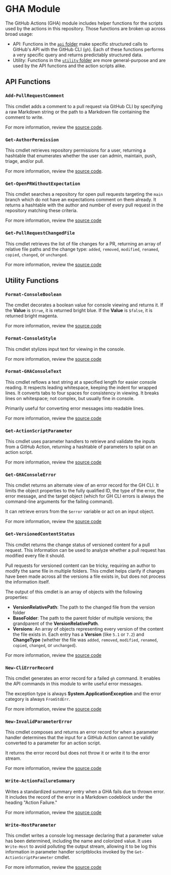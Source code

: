 # GHA Module

The GitHub Actions (GHA) module includes helper functions for the scripts used by the actions in
this repository. Those functions are broken up across broad usage:

- API: Functions in the [`api` folder][api-folder] make specific structured calls to GitHub's API
  with the GitHub CLI (`gh`). Each of these functions performs a very specific query and returns
  predictably structured data.
- Utility: Functions in the [`utility` folder][utility-folder] are more general-purpose and are used
  by the API functions and the action scripts alike.

## API Functions

### `Add-PullRequestComment`

This cmdlet adds a comment to a pull request via GitHub CLI by specifying a raw Markdown string or
the path to a Markdown file containing the comment to write.

For more information, review the [source code][api-Add-PullRequestComment].

### `Get-AuthorPermission`

This cmdlet retrieves repository permissions for a user, returning a hashtable that enumerates
whether the user can admin, maintain, push, triage, and/or pull.

For more information, review the [source code][api-Get-AuthorPermission].

### `Get-OpenPRWithoutExpectation`

This cmdlet searches a repository for open pull requests targeting the `main` branch which do not
have an expectations comment on them already. It returns a hashtable with the author and number of
every pull request in the repository matching these criteria.

For more information, review the [source code][api-Get-OpenPRWithoutExpectation]

### `Get-PullRequestChangedFile`

This cmdlet retrieves the list of file changes for a PR, returning an array of relative file paths
and the change type: `added`, `removed`, `modified`, `renamed`, `copied`, `changed`, or `unchanged`.

For more information, review the [source code][api-Get-PullRequestChangedFile]

## Utility Functions

### `Format-ConsoleBoolean`

The cmdlet decorates a boolean value for console viewing and returns it. If the **Value** is
`$true`, it is returned bright blue. If the **Value** is `$false`, it is returned bright magenta.

For more information, review the [source code][utility-Format-ConsoleBoolean]

### `Format-ConsoleStyle`

This cmdlet stylizes input text for viewing in the console.

For more information, review the [source code][utility-Format-ConsoleStyle]

### `Format-GHAConsoleText`

This cmdlet reflows a text string at a specified length for easier console reading. It respects
leading whitespace, keeping the indent for wrapped lines. It converts tabs to four spaces for
consistency in viewing. It breaks lines on whitespace; not complex, but usually fine in console.

Primarily useful for converting error messages into readable lines.

For more information, review the [source code][utility-Format-GHAConsoleText]

### `Get-ActionScriptParameter`

This cmdlet uses parameter handlers to retrieve and validate the inputs from a GitHub Action,
returning a hashtable of parameters to splat on an action script.

For more information, review the [source code][utility-Get-ActionScriptParameter]

### `Get-GHAConsoleError`

This cmdlet returns an alternate view of an error record for the GH CLI. It limits the object
properties to the fully qualified ID, the type of the error, the error message, and the target
object (which for GH CLI errors is always the command-line arguments for the failing command).

It can retrieve errors from the `$error` variable or act on an input object.

For more information, review the [source code][utility-Get-GHAConsoleError]

### `Get-VersionedContentStatus`

This cmdlet returns the change status of versioned content for a pull request. This information can
be used to analyze whether a pull request has modified every file it should.

Pull requests for versioned content can be tricky, requiring an author to modify the same file in
multiple folders. This cmdlet helps clarify if changes have been made across all the versions a file
exists in, but does not process the information itself.

The output of this cmdlet is an array of objects with the following properties:

- **VersionRelativePath**: The path to the changed file from the version folder
- **BaseFolder**: The path to the parent folder of multiple versions; the grandparent of the
  **VersionRelativePath**.
- **Versions**: An array of objects representing every version of the content the file exists in.
  Each entry has a **Version** (like `5.1` or `7.2`) and **ChangeType** (whether the file was
  `added`, `removed`, `modified`, `renamed`, `copied`, `changed`, or `unchanged`).

For more information, review the [source code][utility-Get-VersionedContentStatus]

### `New-CliErrorRecord`

This cmdlet generates an error record for a failed `gh` command. It enables the API commands in this
module to write useful error messages.

The exception type is always **System.ApplicationException** and the error category is always
`FromStdErr`.

For more information, review the [source code][utility-New-CliErrorRecord]

### `New-InvalidParameterError`

This cmdlet composes and returns an error record for when a parameter handler determines that the
input for a GitHub Action cannot be validly converted to a parameter for an action script.

It returns the error record but does not throw it or write it to the error stream.

For more information, review the [source code][utility-New-InvalidParameterError]

### `Write-ActionFailureSummary`

Writes a standardized summary entry when a GHA fails due to thrown error. It includes the record
of the error in a Markdown codeblock under the heading "Action Failure."

For more information, review the [source code][utility-Write-ActionFailureSummary]

### `Write-HostParameter`

This cmdlet writes a console log message declaring that a parameter value has been determined,
including the name and colorized value. It uses `Write-Host` to avoid polluting the output stream,
allowing it to be log this information in parameter handler scriptblocks invoked by the
`Get-ActionScriptParameter` cmdlet.

For more information, review the [source code][utility-Write-HostParameter]

<!-- Reference Links -->
[api-folder]:                         ./functions/api/
[api-Add-PullRequestComment]:         ./functions/api/Add-PullRequestComment.ps1
[api-Get-AuthorPermission]:           ./functions/api/Get-AuthorPermission.ps1
[api-Get-OpenPRWithoutExpectation]:   ./functions/api/Get-OpenPRWithoutExpectation.ps1
[api-Get-PullRequestChangedFile]:     ./functions/api/Get-PullRequestChangedFile.ps1
[utility-folder]:                     ./functions/utility/
[utility-Format-ConsoleBoolean]:      ./functions/utility/Format-ConsoleBoolean.ps1
[utility-Format-ConsoleStyle]:        ./functions/utility/Format-ConsoleStyle.ps1
[utility-Format-GHAConsoleText]:      ./functions/utility/Format-GHAConsoleText.ps1
[utility-Get-GHAConsoleError]:        ./functions/utility/Get-GHAConsoleError.ps1
[utility-Get-ActionScriptParameter]:              ./functions/utility/Get-ActionScriptParameter.ps1
[utility-Get-VersionedContentStatus]: ./functions/utility/Get-VersionedContentStatus.ps1
[utility-New-CliErrorRecord]:         ./functions/utility/New-CliErrorRecord.ps1
[utility-New-InvalidParameterError]:  ./functions/utility/New-InvalidParameterError.ps1
[utility-Write-ActionFailureSummary]: ./functions/utility/Write-ActionFailureSummary.ps1
[utility-Write-HostParameter]:        ./functions/utility/Write-HostParameter.ps1
